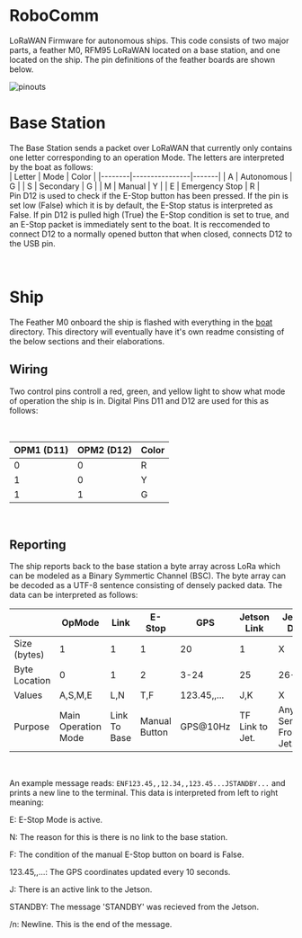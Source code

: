 # RoboComm
LoRaWAN Firmware for autonomous ships. This code consists of two major parts, a feather M0, RFM95 LoRaWAN located on a base station, and one located on the ship. The pin definitions of the feather boards are shown below.
<br>

![pinouts](https://cdn-learn.adafruit.com/assets/assets/000/046/255/large1024/feather_Feather_M0_RFM95_v1.2-1.png)
# Base Station
The Base Station sends a packet over LoRaWAN that currently only contains one letter corresponding to an operation Mode. The letters are interpreted by the boat as follows:
<br>
| Letter | Mode           | Color |
|--------|----------------|-------|
| A      | Autonomous     | G     |
| S      | Secondary      | G     |
| M      | Manual         | Y     |
| E      | Emergency Stop | R     |
<br>
Pin D12 is used to check if the E-Stop button has been pressed. If the pin is set low (False) which it is by default, the E-Stop status is interpreted as False. If pin D12 is pulled high (True) the E-Stop condition is set to true, and an E-Stop packet is immediately sent to the boat. It is reccomended to connect D12 to a normally opened button that when closed, connects D12 to the USB pin.

<br>

# Ship
The Feather M0 onboard the ship is flashed with everything in the [boat](https://github.com/Nat-As/RoboComm/tree/main/boat) directory. This directory will eventually have it's own readme consisting of the below sections and their elaborations.

## Wiring
Two control pins controll a red, green, and yellow light to show what mode of operation the ship is in. Digital Pins D11 and D12 are used for this as follows:

<br>

| OPM1 (D11)| OPM2 (D12) | Color |
|------|------|-------|
| 0    | 0    | R     |
| 1    | 0    | Y     |
| 1    | 1    | G     |

<br>

## Reporting
The ship reports back to the base station a byte array across LoRa which can be modeled as a Binary Symmertic Channel (BSC). The byte array can be decoded as a UTF-8 sentence consisting of densely packed data. The data can be interpreted as follows:
<br>

|               | OpMode              | Link         | E-Stop        | GPS         | Jetson Link     | Jetson Data             | /n      |
|---------------|---------------------|--------------|---------------|-------------|-----------------|-------------------------|---------|
| Size (bytes)  | 1                   | 1            | 1             | 20          | 1               | X                       | 1       |
| Byte Location | 0                   | 1            | 2             | 3-24        | 25              | 26-98                   | 99-100  |
| Values        | A,S,M,E             | L,N          | T,F           | 123.45,,... | J,K             | X                       | \n      |
| Purpose       | Main Operation Mode | Link To Base | Manual Button | GPS@10Hz    | TF Link to Jet. | Anything Sent From Jet. | EOL/EOF |

<br>

An example message reads: ```ENF123.45,,12.34,,123.45...JSTANDBY...``` and prints a new line to the terminal. This data is interpreted from left to right meaning: 
<br>

E: E-Stop Mode is active.
<br>

N: The reason for this is there is no link to the base station.
<br>

F: The condition of the manual E-Stop button on board is False.
<br>

123.45,,...: The GPS coordinates updated every 10 seconds.
<br>

J: There is an active link to the Jetson.
<br>

STANDBY: The message 'STANDBY' was recieved from the Jetson.
<br>

/n: Newline. This is the end of the message.
